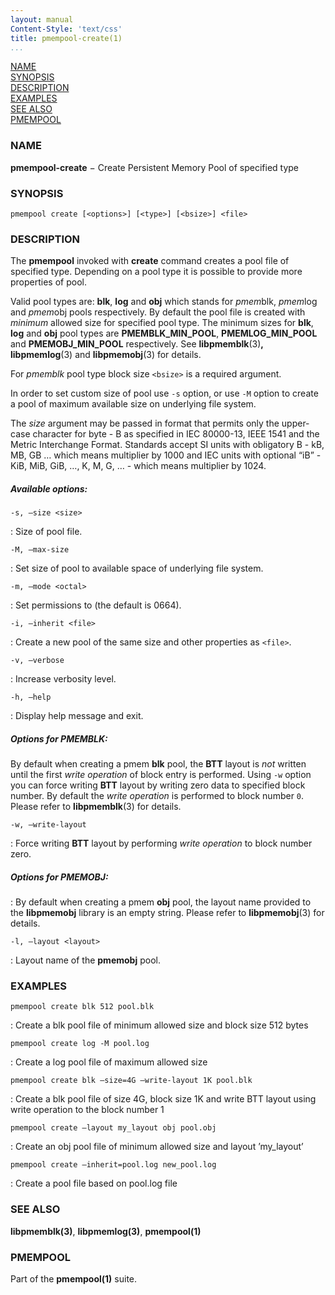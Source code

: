 ```yaml
---
layout: manual
Content-Style: 'text/css'
title: pmempool-create(1)
...
```


[NAME](#name)<br />
[SYNOPSIS](#synopsis)<br />
[DESCRIPTION](#description)<br />
[EXAMPLES](#examples)<br />
[SEE ALSO](#see-also)<br />
[PMEMPOOL](#pmempool)<br />


### NAME ###

**pmempool-create** − Create Persistent Memory Pool of specified type

### SYNOPSIS ###

```
pmempool create [<options>] [<type>] [<bsize>] <file>
```

### DESCRIPTION ###

The **pmempool** invoked with **create** command creates a pool file of specified type. Depending on a pool type it is possible to provide more properties of pool.

Valid pool types are: **blk**, **log** and **obj** which stands for *pmem*blk, *pmem*log and *pmem*obj pools respectively. By default the pool file is created with *minimum* allowed size for specified pool type. The minimum sizes for **blk**, **log** and **obj** pool types are **PMEMBLK_MIN_POOL**, **PMEMLOG_MIN_POOL** and **PMEMOBJ_MIN_POOL** respectively. See **libpmemblk**(3)**, libpmemlog**(3) and **libpmemobj**(3) for details.

For *pmemblk* pool type block size `<bsize>` is a required argument.

In order to set custom size of pool use `-s` option, or use `-M` option to create a pool of maximum available size on underlying file system.

The *size* argument may be passed in format that permits only the upper-case character for byte - B as specified in IEC 80000-13, IEEE 1541 and the Metric Interchange Format. Standards accept SI units with obligatory B - kB, MB, GB … which means multiplier by 1000 and IEC units with optional “iB” - KiB, MiB, GiB, …, K, M, G, … - which means multiplier by 1024.

##### Available options: #####

`-s, –size <size>`

: Size of pool file.

`-M, –max-size`

: Set size of pool to available space of underlying file system.

`-m, –mode <octal>`

: Set permissions to <octal> (the default is 0664).

`-i, –inherit <file>`

: Create a new pool of the same size and other properties as `<file>`.

`-v, –verbose`

: Increase verbosity level.

`-h, –help`

: Display help message and exit.


##### Options for PMEMBLK: #####

By default when creating a pmem **blk** pool, the **BTT** layout is *not* written until the first *write operation* of block entry is performed. Using `-w` option you can force writing **BTT** layout by writing zero data to specified block number. By default the *write operation* is performed to block number `0`. Please refer to **libpmemblk**(3) for details.

`-w, –write-layout`

: Force writing **BTT** layout by performing *write operation* to block number zero.

##### Options for PMEMOBJ: #####

: By default when creating a pmem **obj** pool, the layout name provided to the **libpmemobj** library is an empty string. Please refer to **libpmemobj**(3) for details.

`-l, –layout <layout>`

: Layout name of the **pmemobj** pool.


### EXAMPLES ###

`pmempool create blk 512 pool.blk`

: Create a blk pool file of minimum allowed size and block size 512 bytes

`pmempool create log -M pool.log`

: Create a log pool file of maximum allowed size

`pmempool create blk –size=4G –write-layout 1K pool.blk`

: Create a blk pool file of size 4G, block size 1K and write BTT layout using write operation to the block number 1

`pmempool create –layout my_layout obj pool.obj`

: Create an obj pool file of minimum allowed size and layout ’my_layout’

`pmempool create –inherit=pool.log new_pool.log`

: Create a pool file based on pool.log file


### SEE ALSO ###

**libpmemblk(3)**, **libpmemlog(3)**, **pmempool(1)**

### PMEMPOOL ###

Part of the **pmempool(1)** suite.
